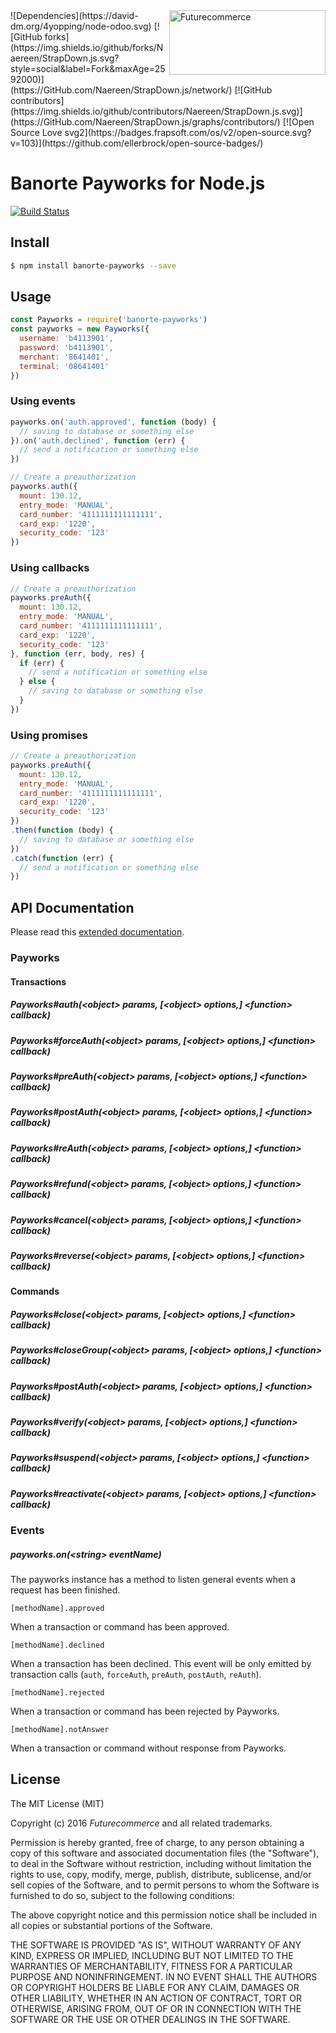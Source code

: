 <img src="http://res.cloudinary.com/cloudinary4yopping/image/upload/v1458266051/logos/futurecommerce.png" alt="Futurecommerce" align="right" width="250" height="103"/>
![Dependencies](https://david-dm.org/4yopping/node-odoo.svg)
[![GitHub forks](https://img.shields.io/github/forks/Naereen/StrapDown.js.svg?style=social&label=Fork&maxAge=2592000)](https://GitHub.com/Naereen/StrapDown.js/network/)
[![GitHub contributors](https://img.shields.io/github/contributors/Naereen/StrapDown.js.svg)](https://GitHub.com/Naereen/StrapDown.js/graphs/contributors/)
[![Open Source Love svg2](https://badges.frapsoft.com/os/v2/open-source.svg?v=103)](https://github.com/ellerbrock/open-source-badges/)

Banorte Payworks for Node.js
================================

[![Build Status](https://travis-ci.org/4yopping/banorte-payworks.svg?branch=master)](https://travis-ci.org/4yopping/banorte-payworks)

## Install

```bash
$ npm install banorte-payworks --save
```

## Usage

```js
const Payworks = require('banorte-payworks')
const payworks = new Payworks({
  username: 'b4113901',
  password: 'b4113901',
  merchant: '8641401',
  terminal: '08641401'
})
```

### Using events

```js
payworks.on('auth.approved', function (body) {
  // saving to database or something else
}).on('auth.declined', function (err) {
  // send a notification or something else
})

// Create a preauthorization
payworks.auth({
  mount: 130.12,
  entry_mode: 'MANUAL',
  card_number: '4111111111111111',
  card_exp: '1220',
  security_code: '123'
})
```

### Using callbacks

```js
// Create a preauthorization
payworks.preAuth({
  mount: 130.12,
  entry_mode: 'MANUAL',
  card_number: '4111111111111111',
  card_exp: '1220',
  security_code: '123'
}, function (err, body, res) {
  if (err) {
    // send a notification or something else
  } else {
    // saving to database or something else
  }
})
```

### Using promises

```js
// Create a preauthorization
payworks.preAuth({
  mount: 130.12,
  entry_mode: 'MANUAL',
  card_number: '4111111111111111',
  card_exp: '1220',
  security_code: '123'
})
.then(function (body) {
  // saving to database or something else
})
.catch(function (err) {
  // send a notification or something else
})
```

## API Documentation

Please read this [extended documentation](http://4yopping.github.io/banorte-payworks).

### Payworks

#### Transactions

##### Payworks#auth(\<object\> params, [\<object\> options,] \<function\> callback)
##### Payworks#forceAuth(\<object\> params, [\<object\> options,] \<function\> callback)
##### Payworks#preAuth(\<object\> params, [\<object\> options,] \<function\> callback)
##### Payworks#postAuth(\<object\> params, [\<object\> options,] \<function\> callback)
##### Payworks#reAuth(\<object\> params, [\<object\> options,] \<function\> callback)
##### Payworks#refund(\<object\> params, [\<object\> options,] \<function\> callback)
##### Payworks#cancel(\<object\> params, [\<object\> options,] \<function\> callback)
##### Payworks#reverse(\<object\> params, [\<object\> options,] \<function\> callback)

#### Commands

##### Payworks#close(\<object\> params, [\<object\> options,] \<function\> callback)
##### Payworks#closeGroup(\<object\> params, [\<object\> options,] \<function\> callback)
##### Payworks#postAuth(\<object\> params, [\<object\> options,] \<function\> callback)
##### Payworks#verify(\<object\> params, [\<object\> options,] \<function\> callback)
##### Payworks#suspend(\<object\> params, [\<object\> options,] \<function\> callback)
##### Payworks#reactivate(\<object\> params, [\<object\> options,] \<function\> callback)

### Events

##### payworks.on(\<string\> eventName)

The payworks instance has a method to listen general events when a request has been finished.

`[methodName].approved`

When a transaction or command has been approved.

`[methodName].declined`

When a transaction has been declined. This event will be only emitted by transaction calls (`auth`, `forceAuth`, `preAuth`, `postAuth`, `reAuth`).

`[methodName].rejected`

When a transaction or command has been rejected by Payworks.

`[methodName].notAnswer`

When a transaction or command without response from Payworks.


## License

The MIT License (MIT)

Copyright (c) 2016 *Futurecommerce* and all related trademarks.

Permission is hereby granted, free of charge, to any person obtaining a copy of this software and associated documentation files (the "Software"), to deal in the Software without restriction, including without limitation the rights to use, copy, modify, merge, publish, distribute, sublicense, and/or sell copies of the Software, and to permit persons to whom the Software is furnished to do so, subject to the following conditions:

The above copyright notice and this permission notice shall be included in all copies or substantial portions of the Software.

THE SOFTWARE IS PROVIDED "AS IS", WITHOUT WARRANTY OF ANY KIND, EXPRESS OR IMPLIED, INCLUDING BUT NOT LIMITED TO THE WARRANTIES OF MERCHANTABILITY, FITNESS FOR A PARTICULAR PURPOSE AND NONINFRINGEMENT. IN NO EVENT SHALL THE AUTHORS OR COPYRIGHT HOLDERS BE LIABLE FOR ANY CLAIM, DAMAGES OR OTHER LIABILITY, WHETHER IN AN ACTION OF CONTRACT, TORT OR OTHERWISE, ARISING FROM, OUT OF OR IN CONNECTION WITH THE SOFTWARE OR THE USE OR OTHER DEALINGS IN THE SOFTWARE.
